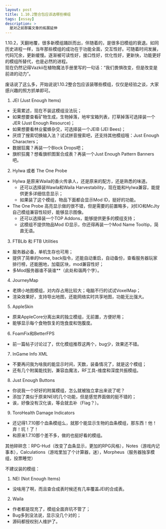 ```yaml
---
layout: post
title: 1.10.2整合包应该选哪些模组
tags: [essay]
description: >
  是对之前那篇文章的拓展延伸
---
```

1.10.2，天翻地覆，很多新模组踊跃而出，伴随着的，是很多旧模组的衰退。如同历史进程一样，当年那些模组的成功在于功能全面，交互性好。可随着时间发展，代码冗余，更新缓慢。逐渐被可读性好，接口性好，优化性好，更新快，功能更好的模组所替代，也是必然的进程。  
现在仍然记得Vazkii在植物魔法手册里写的一句话：“我们畏惧改变，但是改变是前进的动力”。

废话说了这么多，开始说说1.10.2整合包应该装哪些模组，仅仅是经验之谈，大家感兴趣的照方抓单即可。

1. JEI (Just Enough Items)
* 无需累述，现在不装这模组没法玩；
* 如果想要查看矿物生成，生物掉落，地牢宝箱列表，打草掉落可选择装一个JER (Just Enough Resource)；
* 如果想要看林业蜜蜂杂交，可选择装一个JEIB (JEI Bees)；
* 厌烦了搜索切换输入法？试试拼音搜索吧，还支持其他模组哦：Just Enough Characters；
* 数据狂魔？再装一个Block Drops吧；
* 旗帜狂魔？想看旗帜图案合成表？再装一个Just Enough Pattern Banners吧。

2. Hylwa 或者 The One Probe
* Hylwa 是原来Waila的香火传承人，还是原来的配方，还是熟悉的味道。
  * 还可以选择装Wawla和Waila Harvestability，现在能和Hylwa兼容，能提供更多详细信息显示；
  * 如果装了这个模组，物品下面都会显示Mod ID，挺好的功能。
* The One Probe 高亮显示做的很不错，但是需要的前置略多，对EIO和McJty自己模组兼容性较好，能够显示图像。
  * 还可以选择装一个TOP Addons，能够提供更多的模组支持；
  * 这模组不提供物品Mod ID显示，你还得再装一个Mod Name Tooltip，简直无语。

3. FTBLib 和 FTB Utilities
* 服务器必备，单机生存也可用；
* 提供了简单的home, back指令，还能自动重启，自动备份，查看服务器玩家排行榜，还能圈地，加载区块，mod兼容性好；
* 多Mod服务器谁不装谁**（此处和谐两个字）。

4. JourneyMap
* 老牌小地图模组，对内存占用比较大；电脑不行的试试VoxelMap；
* 渲染效果好，支持导出地图，还能网络实时共享地图，功能无比强大。

5. AppleSkin
* 原来AppleCore分离出来的独立模组，无前置，方便好用；
* 能够显示每个食物恢复的饱食度和饱腹度。

6. FoamFix和BetterFPS
* 前一篇帖子讨论过了，优化模组推荐这两个，bug少，效果还不错。

7. InGame Info XML
* 不要再问我为啥我的能显示时间，天数，装备情况了，就是这个模组；
* 还有几个附属能找到，兼容血魔法，RF工具-维度和深度共振模组。

8. Just Enough Buttons
* 你说我一个好好的附属模组，怎么就被独立拿出来说了呢？
* 添加了类似于原来NEI的几个功能，但是感觉界面做的挺不错的；
* 诶，好像没有汉化诶，等会就去补（Flag？）。

9. ToroHealth Damage Indicators
* 还记得1.7.10那个血条模组么，就那个能显示生物的血条模组，那东西！他！弃！坑！了！
* 和原来1.7.10那个差不多，做的也挺好看的模组。

其他碎碎念：RPG-Hud（改变了血条显示，更加的RPG风格），Notes（游戏内记事本），Calculations（游戏里加了个计算器，迷），Morpheus（服务器独享模组，投票睡觉）

不建议装的模组：
1. NEI (Not Enough Items)
* 没啥用了啊，而且查合成表时候还有几率覆盖JEI的合成表。

2. Waila
* 作者都是现充了，模组全面弃坑不管了；
* Bug多到没法说，显示没几个对的；
* 源码都授权别人维护了。
